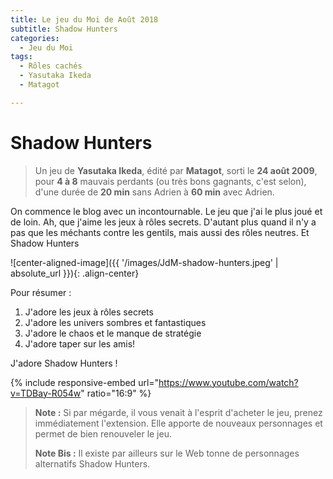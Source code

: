 ```yaml
---
title: Le jeu du Moi de Août 2018
subtitle: Shadow Hunters
categories:
  - Jeu du Moi
tags:
  - Rôles cachés
  - Yasutaka Ikeda
  - Matagot

---
```


# Shadow Hunters

> Un jeu de **Yasutaka Ikeda**,
> édité par **Matagot**,
> sorti le **24 août 2009**,
> pour **4 à 8** mauvais perdants (ou très bons gagnants, c'est selon),
> d'une durée de **20 min** sans Adrien à **60 min** avec Adrien. 

On commence le blog avec un incontournable. Le jeu que j'ai le plus joué et de loin.
Ah, que j'aime les jeux à rôles secrets. D'autant plus quand il n'y a pas que les méchants contre les gentils, mais aussi des rôles neutres. Et Shadow Hunters

![center-aligned-image]({{ '/images/JdM-shadow-hunters.jpeg' | absolute_url }}){: .align-center}

Pour résumer :

1. J'adore les jeux à rôles secrets
2. J'adore les univers sombres et fantastiques
3. J'adore le chaos et le manque de stratégie
4. J'adore taper sur les amis!

J'adore Shadow Hunters !

{% include responsive-embed url="https://www.youtube.com/watch?v=TDBay-R054w" ratio="16:9" %}

> **Note :** Si par mégarde, il vous venait à l'esprit d'acheter le jeu, prenez immédiatement l'extension. Elle apporte de nouveaux personnages et permet de bien renouveler le jeu. 
> 
> **Note Bis :** Il existe par ailleurs sur le Web tonne de personnages alternatifs Shadow Hunters.
